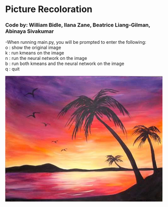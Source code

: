 # Picture Recoloration

### Code by: William Bidle, Ilana Zane, Beatrice Liang-Gilman, Abinaya Sivakumar 

-When running main.py, you will be prompted to enter the following: <br/>
o : show the original image <br/>
k : run kmeans on the image <br/>
n : run the neural network on the image <br/>
b : run both kmeans and the neural network on the image <br/>
q : quit <br/>

![](https://github.com/WilliamBidle/Picture-Recoloration-AI/blob/master/painting.jpg)
